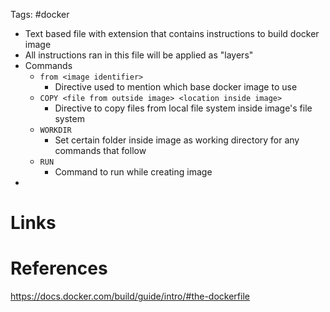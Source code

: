 Tags: #docker

- Text based file with extension that contains instructions to build docker image
- All instructions ran in this file will be applied as "layers"
- Commands
	- `from <image identifier>`
		- Directive used to mention which base docker image to use
	- `COPY <file from outside image> <location inside image>`
		- Directive to copy files from local file system inside image's file system
	- `WORKDIR`
		- Set certain folder inside image as working directory for any commands that follow
	- `RUN`
		- Command to run while creating image
- 

# Links

# References
https://docs.docker.com/build/guide/intro/#the-dockerfile